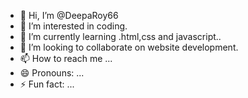 - 👋 Hi, I’m @DeepaRoy66
- 👀 I’m interested in coding.
- 🌱 I’m currently learning .html,css and javascript..
- 💞️ I’m looking to collaborate on website development.
- 📫 How to reach me ...
- 😄 Pronouns: ...
- ⚡ Fun fact: ...

<!---
DeepaRoy66/DeepaRoy66 is a ✨ special ✨ repository because its `README.md` (this file) appears on your GitHub profile.
You can click the Preview link to take a look at your changes.
--->

